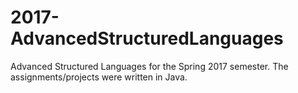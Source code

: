 # 2017-AdvancedStructuredLanguages
Advanced Structured Languages for the Spring 2017 semester. The assignments/projects were written in Java.
